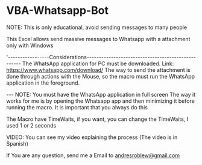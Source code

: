 # VBA-Whatsapp-Bot
NOTE: This is only educational, avoid sending messages to many people

This Excel allows send massive messages to Whatsapp with a attachment only with Windows


'-----------------Considerations---------------------------------------------------
The WhatsApp application for PC must be downloaded. Link: https://www.whatsapp.com/download/
The way to send the attachment is done through actions with the Mouse,
so the macro must run the WhatsApp application in the foreground.

--- NOTE: You must have the WhatsApp application in full screen
The way it works for me is by opening the Whatsapp app and then minimizing it before running the macro. 
It is important that you always do this

The Macro have TimeWaits, if you want, you can change the TimeWaits, I used 1 or 2 seconds

VIDEO: You can see my video explaining the process (The video is in Spanish)

If You are any question, send me a Email to andresroblew@gmail.com
